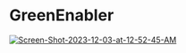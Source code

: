# GreenEnabler
<a href="https://ibb.co/Wfm157y"><img src="https://i.ibb.co/4phxtCT/Screen-Shot-2023-12-03-at-12-52-45-AM.png" alt="Screen-Shot-2023-12-03-at-12-52-45-AM" border="0"></a>
